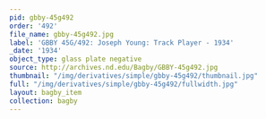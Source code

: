 ```yaml
---
pid: gbby-45g492
order: '492'
file_name: gbby-45g492.jpg
label: 'GBBY 45G/492: Joseph Young: Track Player - 1934'
_date: '1934'
object_type: glass plate negative
source: http://archives.nd.edu/Bagby/GBBY-45g492.jpg
thumbnail: "/img/derivatives/simple/gbby-45g492/thumbnail.jpg"
full: "/img/derivatives/simple/gbby-45g492/fullwidth.jpg"
layout: bagby_item
collection: bagby
---
```

